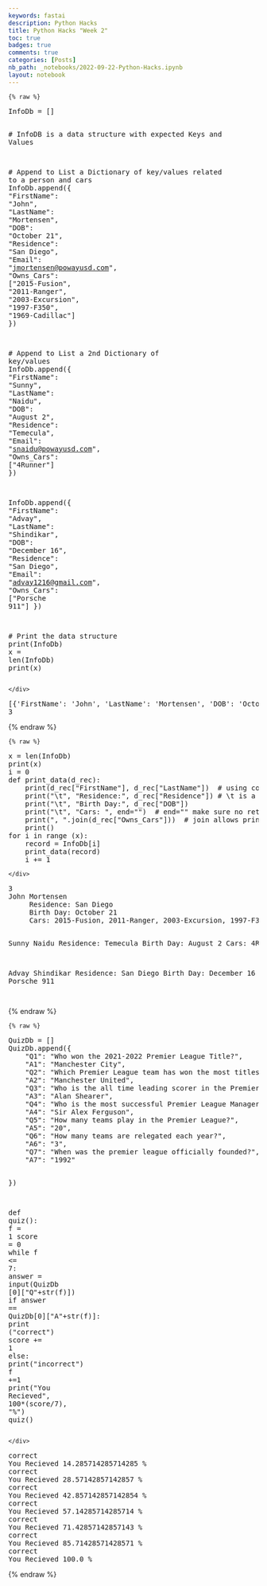 ```yaml
---
keywords: fastai
description: Python Hacks
title: Python Hacks "Week 2"
toc: true
badges: true
comments: true
categories: [Posts]
nb_path: _notebooks/2022-09-22-Python-Hacks.ipynb
layout: notebook
---
```


<!--
#################################################
### THIS FILE WAS AUTOGENERATED! DO NOT EDIT! ###
#################################################
# file to edit: _notebooks/2022-09-22-Python-Hacks.ipynb
-->

<div class="container" id="notebook-container">
        
    {% raw %}
    
<div class="cell border-box-sizing code_cell rendered">
<div class="input">

<div class="inner_cell">
    <div class="input_area">
<div class=" highlight hl-ipython3"><pre><span></span><span class="n">InfoDb</span> <span class="o">=</span> <span class="p">[]</span>

<span class="c1"># InfoDB is a data structure with expected Keys and Values</span>

<span class="c1"># Append to List a Dictionary of key/values related to a person and cars</span>
<span class="n">InfoDb</span><span class="o">.</span><span class="n">append</span><span class="p">({</span>
    <span class="s2">&quot;FirstName&quot;</span><span class="p">:</span> <span class="s2">&quot;John&quot;</span><span class="p">,</span>
    <span class="s2">&quot;LastName&quot;</span><span class="p">:</span> <span class="s2">&quot;Mortensen&quot;</span><span class="p">,</span>
    <span class="s2">&quot;DOB&quot;</span><span class="p">:</span> <span class="s2">&quot;October 21&quot;</span><span class="p">,</span>
    <span class="s2">&quot;Residence&quot;</span><span class="p">:</span> <span class="s2">&quot;San Diego&quot;</span><span class="p">,</span>
    <span class="s2">&quot;Email&quot;</span><span class="p">:</span> <span class="s2">&quot;jmortensen@powayusd.com&quot;</span><span class="p">,</span>
    <span class="s2">&quot;Owns_Cars&quot;</span><span class="p">:</span> <span class="p">[</span><span class="s2">&quot;2015-Fusion&quot;</span><span class="p">,</span> <span class="s2">&quot;2011-Ranger&quot;</span><span class="p">,</span> <span class="s2">&quot;2003-Excursion&quot;</span><span class="p">,</span> <span class="s2">&quot;1997-F350&quot;</span><span class="p">,</span> <span class="s2">&quot;1969-Cadillac&quot;</span><span class="p">]</span>
<span class="p">})</span>

<span class="c1"># Append to List a 2nd Dictionary of key/values</span>
<span class="n">InfoDb</span><span class="o">.</span><span class="n">append</span><span class="p">({</span>
    <span class="s2">&quot;FirstName&quot;</span><span class="p">:</span> <span class="s2">&quot;Sunny&quot;</span><span class="p">,</span>
    <span class="s2">&quot;LastName&quot;</span><span class="p">:</span> <span class="s2">&quot;Naidu&quot;</span><span class="p">,</span>
    <span class="s2">&quot;DOB&quot;</span><span class="p">:</span> <span class="s2">&quot;August 2&quot;</span><span class="p">,</span>
    <span class="s2">&quot;Residence&quot;</span><span class="p">:</span> <span class="s2">&quot;Temecula&quot;</span><span class="p">,</span>
    <span class="s2">&quot;Email&quot;</span><span class="p">:</span> <span class="s2">&quot;snaidu@powayusd.com&quot;</span><span class="p">,</span>
    <span class="s2">&quot;Owns_Cars&quot;</span><span class="p">:</span> <span class="p">[</span><span class="s2">&quot;4Runner&quot;</span><span class="p">]</span>
<span class="p">})</span>

<span class="n">InfoDb</span><span class="o">.</span><span class="n">append</span><span class="p">({</span>
    <span class="s2">&quot;FirstName&quot;</span><span class="p">:</span> <span class="s2">&quot;Advay&quot;</span><span class="p">,</span>
    <span class="s2">&quot;LastName&quot;</span><span class="p">:</span> <span class="s2">&quot;Shindikar&quot;</span><span class="p">,</span>
    <span class="s2">&quot;DOB&quot;</span><span class="p">:</span> <span class="s2">&quot;December 16&quot;</span><span class="p">,</span>
    <span class="s2">&quot;Residence&quot;</span><span class="p">:</span> <span class="s2">&quot;San Diego&quot;</span><span class="p">,</span>
    <span class="s2">&quot;Email&quot;</span><span class="p">:</span> <span class="s2">&quot;advay1216@gmail.com&quot;</span><span class="p">,</span>
    <span class="s2">&quot;Owns_Cars&quot;</span><span class="p">:</span> <span class="p">[</span><span class="s2">&quot;Porsche 911&quot;</span><span class="p">]</span>
<span class="p">})</span>

<span class="c1"># Print the data structure</span>
<span class="nb">print</span><span class="p">(</span><span class="n">InfoDb</span><span class="p">)</span>
<span class="n">x</span> <span class="o">=</span> <span class="nb">len</span><span class="p">(</span><span class="n">InfoDb</span><span class="p">)</span>
<span class="nb">print</span><span class="p">(</span><span class="n">x</span><span class="p">)</span>
</pre></div>

    </div>
</div>
</div>

<div class="output_wrapper">
<div class="output">

<div class="output_area">

<div class="output_subarea output_stream output_stdout output_text">
<pre>[{&#39;FirstName&#39;: &#39;John&#39;, &#39;LastName&#39;: &#39;Mortensen&#39;, &#39;DOB&#39;: &#39;October 21&#39;, &#39;Residence&#39;: &#39;San Diego&#39;, &#39;Email&#39;: &#39;jmortensen@powayusd.com&#39;, &#39;Owns_Cars&#39;: [&#39;2015-Fusion&#39;, &#39;2011-Ranger&#39;, &#39;2003-Excursion&#39;, &#39;1997-F350&#39;, &#39;1969-Cadillac&#39;]}, {&#39;FirstName&#39;: &#39;Sunny&#39;, &#39;LastName&#39;: &#39;Naidu&#39;, &#39;DOB&#39;: &#39;August 2&#39;, &#39;Residence&#39;: &#39;Temecula&#39;, &#39;Email&#39;: &#39;snaidu@powayusd.com&#39;, &#39;Owns_Cars&#39;: [&#39;4Runner&#39;]}, {&#39;FirstName&#39;: &#39;Advay&#39;, &#39;LastName&#39;: &#39;Shindikar&#39;, &#39;DOB&#39;: &#39;December 16&#39;, &#39;Residence&#39;: &#39;San Diego&#39;, &#39;Email&#39;: &#39;advay1216@gmail.com&#39;, &#39;Owns_Cars&#39;: [&#39;Porsche 911&#39;]}]
3
</pre>
</div>
</div>

</div>
</div>

</div>
    {% endraw %}

    {% raw %}
    
<div class="cell border-box-sizing code_cell rendered">
<div class="input">

<div class="inner_cell">
    <div class="input_area">
<div class=" highlight hl-ipython3"><pre><span></span><span class="n">x</span> <span class="o">=</span> <span class="nb">len</span><span class="p">(</span><span class="n">InfoDb</span><span class="p">)</span>
<span class="nb">print</span><span class="p">(</span><span class="n">x</span><span class="p">)</span>
<span class="n">i</span> <span class="o">=</span> <span class="mi">0</span>
<span class="k">def</span> <span class="nf">print_data</span><span class="p">(</span><span class="n">d_rec</span><span class="p">):</span>
    <span class="nb">print</span><span class="p">(</span><span class="n">d_rec</span><span class="p">[</span><span class="s2">&quot;FirstName&quot;</span><span class="p">],</span> <span class="n">d_rec</span><span class="p">[</span><span class="s2">&quot;LastName&quot;</span><span class="p">])</span>  <span class="c1"># using comma puts space between values</span>
    <span class="nb">print</span><span class="p">(</span><span class="s2">&quot;</span><span class="se">\t</span><span class="s2">&quot;</span><span class="p">,</span> <span class="s2">&quot;Residence:&quot;</span><span class="p">,</span> <span class="n">d_rec</span><span class="p">[</span><span class="s2">&quot;Residence&quot;</span><span class="p">])</span> <span class="c1"># \t is a tab indent</span>
    <span class="nb">print</span><span class="p">(</span><span class="s2">&quot;</span><span class="se">\t</span><span class="s2">&quot;</span><span class="p">,</span> <span class="s2">&quot;Birth Day:&quot;</span><span class="p">,</span> <span class="n">d_rec</span><span class="p">[</span><span class="s2">&quot;DOB&quot;</span><span class="p">])</span>
    <span class="nb">print</span><span class="p">(</span><span class="s2">&quot;</span><span class="se">\t</span><span class="s2">&quot;</span><span class="p">,</span> <span class="s2">&quot;Cars: &quot;</span><span class="p">,</span> <span class="n">end</span><span class="o">=</span><span class="s2">&quot;&quot;</span><span class="p">)</span>  <span class="c1"># end=&quot;&quot; make sure no return occurs</span>
    <span class="nb">print</span><span class="p">(</span><span class="s2">&quot;, &quot;</span><span class="o">.</span><span class="n">join</span><span class="p">(</span><span class="n">d_rec</span><span class="p">[</span><span class="s2">&quot;Owns_Cars&quot;</span><span class="p">]))</span>  <span class="c1"># join allows printing a string list with separator</span>
    <span class="nb">print</span><span class="p">()</span>
<span class="k">for</span> <span class="n">i</span> <span class="ow">in</span> <span class="nb">range</span> <span class="p">(</span><span class="n">x</span><span class="p">):</span>
    <span class="n">record</span> <span class="o">=</span> <span class="n">InfoDb</span><span class="p">[</span><span class="n">i</span><span class="p">]</span>
    <span class="n">print_data</span><span class="p">(</span><span class="n">record</span><span class="p">)</span>
    <span class="n">i</span> <span class="o">+=</span> <span class="mi">1</span> 
</pre></div>

    </div>
</div>
</div>

<div class="output_wrapper">
<div class="output">

<div class="output_area">

<div class="output_subarea output_stream output_stdout output_text">
<pre>3
John Mortensen
	 Residence: San Diego
	 Birth Day: October 21
	 Cars: 2015-Fusion, 2011-Ranger, 2003-Excursion, 1997-F350, 1969-Cadillac

Sunny Naidu
	 Residence: Temecula
	 Birth Day: August 2
	 Cars: 4Runner

Advay Shindikar
	 Residence: San Diego
	 Birth Day: December 16
	 Cars: Porsche 911

</pre>
</div>
</div>

</div>
</div>

</div>
    {% endraw %}

    {% raw %}
    
<div class="cell border-box-sizing code_cell rendered">
<div class="input">

<div class="inner_cell">
    <div class="input_area">
<div class=" highlight hl-ipython3"><pre><span></span><span class="n">QuizDb</span> <span class="o">=</span> <span class="p">[]</span>
<span class="n">QuizDb</span><span class="o">.</span><span class="n">append</span><span class="p">({</span>
    <span class="s2">&quot;Q1&quot;</span><span class="p">:</span> <span class="s2">&quot;Who won the 2021-2022 Premier League Title?&quot;</span><span class="p">,</span>
    <span class="s2">&quot;A1&quot;</span><span class="p">:</span> <span class="s2">&quot;Manchester City&quot;</span><span class="p">,</span>
    <span class="s2">&quot;Q2&quot;</span><span class="p">:</span> <span class="s2">&quot;Which Premier League team has won the most titles?&quot;</span><span class="p">,</span>
    <span class="s2">&quot;A2&quot;</span><span class="p">:</span> <span class="s2">&quot;Manchester United&quot;</span><span class="p">,</span>
    <span class="s2">&quot;Q3&quot;</span><span class="p">:</span> <span class="s2">&quot;Who is the all time leading scorer in the Premier League?&quot;</span><span class="p">,</span>
    <span class="s2">&quot;A3&quot;</span><span class="p">:</span> <span class="s2">&quot;Alan Shearer&quot;</span><span class="p">,</span>
    <span class="s2">&quot;Q4&quot;</span><span class="p">:</span> <span class="s2">&quot;Who is the most successful Premier League Manager?&quot;</span><span class="p">,</span>
    <span class="s2">&quot;A4&quot;</span><span class="p">:</span> <span class="s2">&quot;Sir Alex Ferguson&quot;</span><span class="p">,</span>
    <span class="s2">&quot;Q5&quot;</span><span class="p">:</span> <span class="s2">&quot;How many teams play in the Premier League?&quot;</span><span class="p">,</span>
    <span class="s2">&quot;A5&quot;</span><span class="p">:</span> <span class="s2">&quot;20&quot;</span><span class="p">,</span>
    <span class="s2">&quot;Q6&quot;</span><span class="p">:</span> <span class="s2">&quot;How many teams are relegated each year?&quot;</span><span class="p">,</span>
    <span class="s2">&quot;A6&quot;</span><span class="p">:</span> <span class="s2">&quot;3&quot;</span><span class="p">,</span>
    <span class="s2">&quot;Q7&quot;</span><span class="p">:</span> <span class="s2">&quot;When was the premier league officially founded?&quot;</span><span class="p">,</span>
    <span class="s2">&quot;A7&quot;</span><span class="p">:</span> <span class="s2">&quot;1992&quot;</span>
   
<span class="p">})</span>

<span class="k">def</span> <span class="nf">quiz</span><span class="p">():</span>
    <span class="n">f</span> <span class="o">=</span> <span class="mi">1</span>
    <span class="n">score</span> <span class="o">=</span> <span class="mi">0</span>
    <span class="k">while</span> <span class="n">f</span> <span class="o">&lt;=</span> <span class="mi">7</span><span class="p">:</span>
        <span class="n">answer</span> <span class="o">=</span> <span class="nb">input</span><span class="p">(</span><span class="n">QuizDb</span> <span class="p">[</span><span class="mi">0</span><span class="p">][</span><span class="s2">&quot;Q&quot;</span><span class="o">+</span><span class="nb">str</span><span class="p">(</span><span class="n">f</span><span class="p">)])</span>
        <span class="k">if</span> <span class="n">answer</span> <span class="o">==</span> <span class="n">QuizDb</span><span class="p">[</span><span class="mi">0</span><span class="p">][</span><span class="s2">&quot;A&quot;</span><span class="o">+</span><span class="nb">str</span><span class="p">(</span><span class="n">f</span><span class="p">)]:</span>
            <span class="nb">print</span> <span class="p">(</span><span class="s2">&quot;correct&quot;</span><span class="p">)</span>
            <span class="n">score</span> <span class="o">+=</span> <span class="mi">1</span>
        <span class="k">else</span><span class="p">:</span> 
            <span class="nb">print</span><span class="p">(</span><span class="s2">&quot;incorrect&quot;</span><span class="p">)</span>
        <span class="n">f</span> <span class="o">+=</span><span class="mi">1</span>
    <span class="nb">print</span><span class="p">(</span><span class="s2">&quot;You Recieved&quot;</span><span class="p">,</span> <span class="mi">100</span><span class="o">*</span><span class="p">(</span><span class="n">score</span><span class="o">/</span><span class="mi">7</span><span class="p">),</span> <span class="s2">&quot;%&quot;</span><span class="p">)</span>
<span class="n">quiz</span><span class="p">()</span>
</pre></div>

    </div>
</div>
</div>

<div class="output_wrapper">
<div class="output">

<div class="output_area">

<div class="output_subarea output_stream output_stdout output_text">
<pre>correct
You Recieved 14.285714285714285 %
correct
You Recieved 28.57142857142857 %
correct
You Recieved 42.857142857142854 %
correct
You Recieved 57.14285714285714 %
correct
You Recieved 71.42857142857143 %
correct
You Recieved 85.71428571428571 %
correct
You Recieved 100.0 %
</pre>
</div>
</div>

</div>
</div>

</div>
    {% endraw %}

</div>
 

